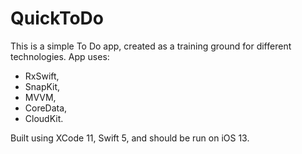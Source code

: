 # QuickToDo

This is a simple To Do app, created as a training ground for different technologies.
App uses:
  - RxSwift, 
  - SnapKit, 
  - MVVM, 
  - CoreData,
  - CloudKit.
  
  Built using XCode 11, Swift 5, and should be run on iOS 13.
